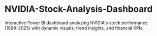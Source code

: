 # NVIDIA-Stock-Analysis-Dashboard
Interactive Power BI dashboard analyzing NVIDIA's stock performance (1999–2025) with dynamic visuals, trend insights, and financial KPIs.
